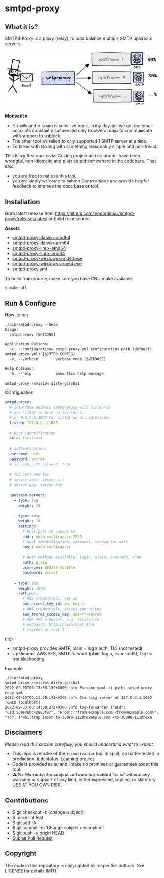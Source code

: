 # smtpd-proxy

## What it is?

SMTPd-Proxy is a proxy (relay), to load balance multiple SMTP upstream servers.

![what it is](docs/what-it-is.png)

**Motivation** 
- E-mails and e-spam is sensitive topic. In my day-job we got our email accounts constantly suspended only to several days to communicate with support to unblock.
- The other tool we relied to only supported 1 SMTP server at a time. 
- To tinker with Golang with something reasonably simple and non-trivial.

This is my first non-trivial Golang project and no doubt I have been wrongful, non idiomatic and plain stupid somewhere in the codebase. That said,
- you are free to not use this tool, 
- you are kindly welcome to submit Contributions and provide helpful feedback to improve the code base or tool.

## Installation

Grab latest release from https://github.com/leonardinius/smtpd-proxy/releases/latest or build from source.

**Assets**
- [smtpd-proxy-darwin-amd64](https://github.com/leonardinius/smtpd-proxy/releases/latest/download/smtpd-proxy-darwin-amd64)
- [smtpd-proxy-darwin-arm64](https://github.com/leonardinius/smtpd-proxy/releases/latest/download/smtpd-proxy-darwin-arm64)
- [smtpd-proxy-linux-amd64](https://github.com/leonardinius/smtpd-proxy/releases/latest/download/smtpd-proxy-linux-amd64)
- [smtpd-proxy-linux-arm64](https://github.com/leonardinius/smtpd-proxy/releases/latest/download/smtpd-proxy-linux-arm64)
- [smtpd-proxy-windows-amd64.exe](https://github.com/leonardinius/smtpd-proxy/releases/latest/download/smtpd-proxy-windows-amd64.exe)
- [smtpd-proxy-windows-arm64.exe](https://github.com/leonardinius/smtpd-proxy/releases/latest/download/smtpd-proxy-windows-arm64.exe)
- [smtpd-proxy.yml](https://github.com/leonardinius/smtpd-proxy/releases/latest/download/smtpd-proxy.yml)

To build from source, make sure you have GNU make available.
```shell
$ make all 
```

## Run & Configure

How-to run 
```
./bin/smtpd-proxy --help
Usage:
  smtpd-proxy [OPTIONS]

Application Options:
  -c, --configuration= smtpd-proxy.yml configuration path (default: smtpd-proxy.yml) [$SMTPD_CONFIG]
  -v, --verbose        verbose mode [$VERBOSE]

Help Options:
  -h, --help           Show this help message

smtpd-proxy revision dirty-gitsha1
```

COnfiguration

```yaml
smtpd-proxy:
  # interface address smtpd-proxy will listen-to
  # use *:1025 to bind on localhost, 
  # or 0.0.0.0:1025 to  listen on all interfaces
  listen: 127.0.0.1:1025 
  
  # host identification
  ehlo: localhost

  # authentication.
  username: user
  password: secret
  # is_anon_auth_allowed: true

  # TLS cert and key.
  # server-cert: server.crt
  # server-key: server.key

  upstream-servers:
    - type: log
      weight: 10
    
    - type: smtp
      weight: 10
      settings:
        # host:port to conect to 
        addr: smtp.mailtrap.io:2525
        # host identification, optional, needed for auth
        host: smtp.mailtrap.io
        
        # Auth methods available: login, plain, cram-md5, anon
        auth: plain
        username: 8333f344d8884e
        password: secret

    - type: ses
      weight: 1000
      settings:
        # AWS credentials, key ID
        aws_access_key_id: amz-key-1
        # AWS credentials, access secret key
        aws_secret_access_key: amz-**-secret
        # AWS API endpoint, e.g. localstack 
        # endpoint: http://localhost:4566
        # region: us-east-1
```

tl;dr 
- smtpd-proxy provides SMTP, plain + login auth, TLS (not tested)
- Upstreams: AWS SES, SMTP forward (plain, login, cram-md5), `log` for troubleshooting.

Example:
```shell
./bin/smtpd-proxy
smtpd-proxy revision dirty-gitsha1
2022-09-03T06:13:59.139+0300 info Parsing yaml at path: smtpd-proxy copy.yml
2022-09-03T06:13:59.141+0300 info Starting server at 127.0.0.1:1025 [EHLO localhost]
2022-09-03T06:14:38.272+0300 info log-forwarder {"uid": "uid:53ee46bd42803f97", "From": "from@example.com <from@example.com>", "To": ["Mailtrap Inbox to-30080-1128@example.com <to-30080-1128@exa
```

## Disclaimers

_Please read this section carefully; you should understand what to expect._
- This repo is remake of the `re:motivation` tool in spirit, no battle-tested in production. tl;dr status: Learning project.
- Code is provided as is, and I make no promises or guarantees about this tool.
- ⚠️ No Warranty: the subject software is provided "as is" without any warranty or support of any kind, either expressed, implied, or statutory. USE AT YOU OWN RISK.

## Contributions

- $ git checkout -b {change-subject}
- $ make lint test
- $ git add -A 
- $ git commit -m 'Change subject description'
- $ git push -u origin HEAD
- [Submit Pull Request](https://help.github.com/articles/about-pull-requests/)

## Copyright

The code in this repository is copyrighted by respective authors. See LICENSE for details (MIT).